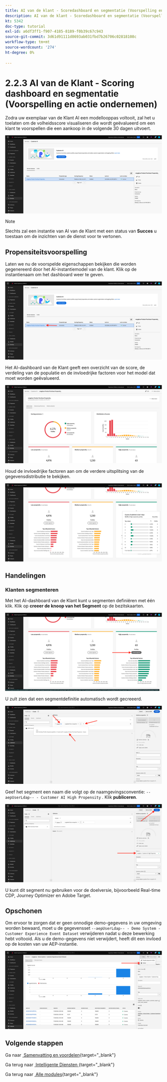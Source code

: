 ```yaml
---
title: AI van de klant - Scoredashboard en segmentatie (Voorspelling en actie ondernemen)
description: AI van de klant - Scoredashboard en segmentatie (Voorspelling en actie ondernemen)
kt: 5342
doc-type: tutorial
exl-id: a6df3ff1-f907-4185-8189-f0b39c67c943
source-git-commit: 3d61d91111d8693ab031fbd7b26706c02818108c
workflow-type: tm+mt
source-wordcount: '274'
ht-degree: 0%

---
```


# 2.2.3 AI van de Klant - Scoring dashboard en segmentatie (Voorspelling en actie ondernemen)

Zodra uw exemplaar van de Klant AI een modellooppas voltooit, zal het u toelaten om de volheidsscore visualiseren die wordt geëvalueerd om een klant te voorspellen die een aankoop in de volgende 30 dagen uitvoert.

![&#x200B; AI &#x200B;](./images/caiinstancesummary1.png)

>[!NOTE]
>
>Slechts zal een instantie van AI van de Klant met een status van **Succes** u toestaan om de inzichten van de dienst voor te vertonen.

## Propensiteitsvoorspelling

Laten we nu de voorspelde eigenschappen bekijken die worden gegenereerd door het AI-instantiemodel van de klant. Klik op de instantienaam om het dashboard weer te geven.

![&#x200B; AI &#x200B;](./images/caimodels1.png)

Het AI-dashboard van de Klant geeft een overzicht van de score, de verdeling van de populatie en de invloedrijke factoren voor het model dat moet worden geëvalueerd.

![&#x200B; AI Beschrijving &#x200B;](./images/caidescription.png)

Houd de invloedrijke factoren aan om de verdere uitsplitsing van de gegevensdistributie te bekijken.

![&#x200B; de factoren van de Gevolgen &#x200B;](./images/caiinfluencefactors.png)

## Handelingen

### Klanten segmenteren

Met het AI-dashboard van de Klant kunt u segmenten definiëren met één klik. Klik op **creeer de knoop van het Segment** op de bezitskaarten.

![&#x200B; creeer een segment &#x200B;](./images/caiinfluencefactors1.png)

U zult zien dat een segmentdefinitie automatisch wordt gecreeerd.

![&#x200B; de regel van het Segment &#x200B;](./images/caicreatesegment.png)

Geef het segment een naam die volgt op de naamgevingsconventie: `--aepUserLdap-- - Customer AI High Propensity` . Klik **publiceren**.

![&#x200B; de regel van het Segment &#x200B;](./images/caicreatesegment1.png)

U kunt dit segment nu gebruiken voor de doelversie, bijvoorbeeld Real-time CDP, Journey Optimizer en Adobe Target.

## Opschonen

Om ervoor te zorgen dat er geen onnodige demo-gegevens in uw omgeving worden bewaard, moet u de gegevensset `--aepUserLdap-- - Demo System - Customer Experience Event Dataset` verwijderen nadat u deze bewerking hebt voltooid. Als u de demo-gegevens niet verwijdert, heeft dit een invloed op de kosten van uw AEP-instantie.

![Profiel](./images/cleanup.png)

## Volgende stappen

Ga naar [&#x200B; Samenvatting en voordelen &#x200B;](./summary.md){target="_blank"}

Ga terug naar [&#x200B; Intelligente Diensten &#x200B;](./intelligent-services.md){target="_blank"}

Ga terug naar [&#x200B; Alle modules &#x200B;](./../../../../overview.md){target="_blank"}
